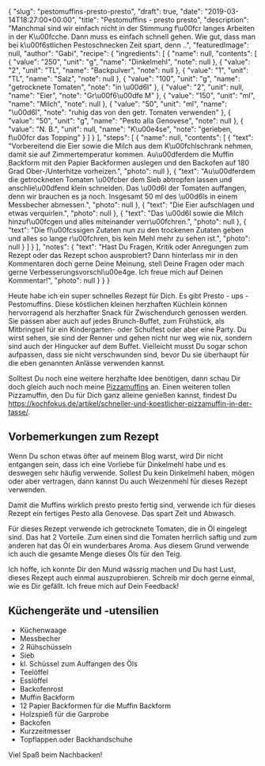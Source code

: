 {
    "slug": "pestomuffins-presto-presto",
    "draft": true,
    "date": "2019-03-14T18:27:00+00:00",
    "title": "Pestomuffins - presto presto",
    "description": "Manchmal sind wir einfach nicht in der Stimmung f\u00fcr langes Arbeiten in der K\u00fcche. Dann muss es einfach schnell gehen. Wie gut, dass man bei k\u00f6stlichen Pestoschnecken Zeit spart, denn ..",
    "featuredImage": null,
    "author": "Gabi",
    "recipe": {
        "ingredients": [
            {
                "name": null,
                "contents": [
                    {
                        "value": "250",
                        "unit": "g",
                        "name": "Dinkelmehl",
                        "note": null
                    },
                    {
                        "value": "2",
                        "unit": "TL",
                        "name": "Backpulver",
                        "note": null
                    },
                    {
                        "value": "1",
                        "unit": "TL",
                        "name": "Salz",
                        "note": null
                    },
                    {
                        "value": "100",
                        "unit": "g",
                        "name": "getrocknete Tomaten",
                        "note": "in \u00d6l"
                    },
                    {
                        "value": "2",
                        "unit": null,
                        "name": "Eier",
                        "note": "Gr\u00f6\u00dfe M"
                    },
                    {
                        "value": "150",
                        "unit": "ml",
                        "name": "Milch",
                        "note": null
                    },
                    {
                        "value": "50",
                        "unit": "ml",
                        "name": "\u00d6l",
                        "note": "ruhig das von den getr. Tomaten verwenden"
                    },
                    {
                        "value": "50",
                        "unit": "g",
                        "name": "Pesto alla Genovese",
                        "note": null
                    },
                    {
                        "value": "N. B.",
                        "unit": null,
                        "name": "K\u00e4se",
                        "note": "gerieben, f\u00fcr das Topping"
                    }
                ]
            }
        ],
        "steps": [
            {
                "name": null,
                "contents": [
                    {
                        "text": "Vorbereitend die Eier sowie die Milch aus dem K\u00fchlschrank nehmen, damit sie auf Zimmertemperatur kommen. Au\u00dferdem die Muffin Backform mit den Papier Backformen auslegen und den Backofen auf 180 Grad Ober-\/Unterhitze vorheizen.",
                        "photo": null
                    },
                    {
                        "text": "Au\u00dferdem die getrockneten Tomaten \u00fcber dem Sieb abtropfen lassen und anschlie\u00dfend klein schneiden. Das \u00d6l der Tomaten auffangen, denn wir brauchen es ja noch. Insgesamt 50 ml des \u00d6ls in einem Messbecher abmessen.",
                        "photo": null
                    },
                    {
                        "text": "Die Eier aufschlagen und etwas verquirlen.",
                        "photo": null
                    },
                    {
                        "text": "Das \u00d6l sowie die Milch hinzuf\u00fcgen und alles miteinander verr\u00fchren.",
                        "photo": null
                    },
                    {
                        "text": "Die fl\u00fcssigen Zutaten nun zu den trockenen Zutaten geben und alles so lange r\u00fchren, bis kein Mehl mehr zu sehen ist.",
                        "photo": null
                    }
                ]
            }
        ],
        "notes": {
            "text": "Hast Du Fragen, Kritik oder Anregungen zum Rezept oder das Rezept schon ausprobiert? Dann hinterlass mir in den Kommentaren doch gerne Deine Meinung, stell Deine Fragen oder mach gerne Verbesserungsvorschl\u00e4ge. Ich freue mich auf Deinen Kommentar!",
            "photo": null
        }
    }
}

Heute habe ich ein super schnelles Rezept für Dich. Es gibt Presto - ups - Pestomuffins. Diese köstlichen kleinen herzhaften Küchlein können  hervorragend als herzhafter Snack für Zwischendurch genossen werden. Sie passen aber auch auf jedes Brunch-Buffet, zum Frühstück, als Mitbringsel für ein Kindergarten- oder Schulfest oder aber eine Party. Du wirst sehen, sie sind der Renner und gehen nicht nur weg wie nix, sondern sind auch der Hingucker auf dem Buffet. Vielleicht musst Du sogar schon aufpassen, dass sie nicht verschwunden sind, bevor Du sie überhaupt für die eben  genannten Anlässe verwenden kannst.

Solltest Du noch eine weitere herzhafte Idee benötigen, dann schau Dir doch gleich auch noch meine [Pizzamuffins](https://kochfokus.de/artikel/pizzamuffins/ "Pizzamuffins") an. Einen weiteren tollen Pizzamuffin, den Du für Dich ganz alleine genießen kannst, findest Du https://kochfokus.de/artikel/schneller-und-koestlicher-pizzamuffin-in-der-tasse/.


## Vorbemerkungen zum Rezept

Wenn Du schon etwas öfter auf meinem Blog warst, wird Dir nicht entgangen sein, dass ich eine Vorliebe für Dinkelmehl habe und es deswegen sehr häufig verwende. Sollest Du kein Dinkelmehl haben, mögen oder aber vertragen, dann kannst Du auch Weizenmehl für dieses Rezept verwenden.

Damit die Muffins wirklich presto presto fertig sind, verwende ich  für dieses Rezept ein fertiges Pesto alla Genovese. Das spart Zeit und Abwasch.

Für dieses Rezept verwende ich getrocknete Tomaten, die in Öl eingelegt sind. Das hat 2 Vorteile. Zum einen sind die Tomaten herrlich saftig und zum anderen hat das Öl ein wunderbares Aroma. Aus diesem Grund verwende ich auch die gesamte Menge dieses Öls für den Teig.

Ich hoffe, ich konnte Dir den Mund wässrig machen und Du hast Lust, dieses Rezept auch einmal auszuprobieren. Schreib mir doch gerne einmal, wie es Dir gefällt. Ich freue mich auf Dein Feedback!

## Küchengeräte und -utensilien

- Küchenwaage
- Messbecher
- 2 Rühschüsseln
- Sieb
- kl. Schüssel zum Auffangen des Öls
- Teelöffel
- Esslöffel
- Backofenrost
- Muffin Backform
- 12 Papier Backformen für die Muffin Backform
- Holzspieß für die Garprobe
- Backofen
- Kurzzeitmesser
- Topflappen oder Backhandschuhe

Viel Spaß beim Nachbacken!